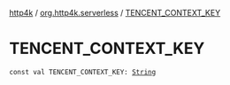 [http4k](../index.md) / [org.http4k.serverless](index.md) / [TENCENT_CONTEXT_KEY](./-t-e-n-c-e-n-t_-c-o-n-t-e-x-t_-k-e-y.md)

# TENCENT_CONTEXT_KEY

`const val TENCENT_CONTEXT_KEY: `[`String`](https://kotlinlang.org/api/latest/jvm/stdlib/kotlin/-string/index.html)